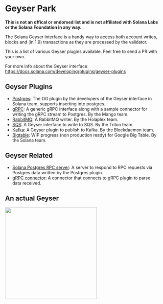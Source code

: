 # Geyser Park

**This is not an offical or endorsed list and is not affiliated with Solana Labs or the Solana Foundation in any way.**

The Solana Geyser interface is a handy way to access both account writes, blocks and (in 1.9) transactions as they are processed by the validator.

This is a list of various Geyser plugins available. Feel free to send a PR with your own.

For more info about the Geyser interface: https://docs.solana.com/developing/plugins/geyser-plugins

## Geyser Plugins

 * [Postgres](https://github.com/solana-labs/solana-accountsdb-plugin-postgres): The OG plugin by the developers of the Geyser interface in Solana team, supports inserting into postgres.
 * [gRPC](https://github.com/ckamm/solana-accountsdb-connector): A generic gRPC interface along with a sample connector for writing the gRPC stream to Postgres. By the Mango team.
 * [RabbitMQ](https://github.com/holaplex/indexer): A RabbitMQ writer. By the Holaplex team.
 * [SQS](https://github.com/rpcpool/solana-accountsdb-sqs): A Geyser interface to write to SQS. By the Triton team.
 * [Kafka](https://github.com/Blockdaemon/solana-accountsdb-plugin-kafka): A Geyser plugin to publish to Kafka. By the Blockdaemon team.
 * [Bigtable](https://github.com/lijunwangs/solana-accountsdb-plugin-bigtable): WIP progress (non production ready) for Google Big Table. By the Solana team.

## Geyser Related

 * [Solana Postgres RPC server](https://github.com/lijunwangs/solana-postgres-rpc-server): A server to respond to RPC requests via Postgres data written by the Postgres plugin.
 * [gRPC connector](https://github.com/ckamm/solana-accountsdb-connector/tree/master/connector-mango): A connector that connects to gRPC plugin to parse data received.

## An actual Geyser

<img src="https://user-images.githubusercontent.com/5172293/158663966-af7fedb8-e581-4176-8191-33884ff3389a.png" height="300"/>
